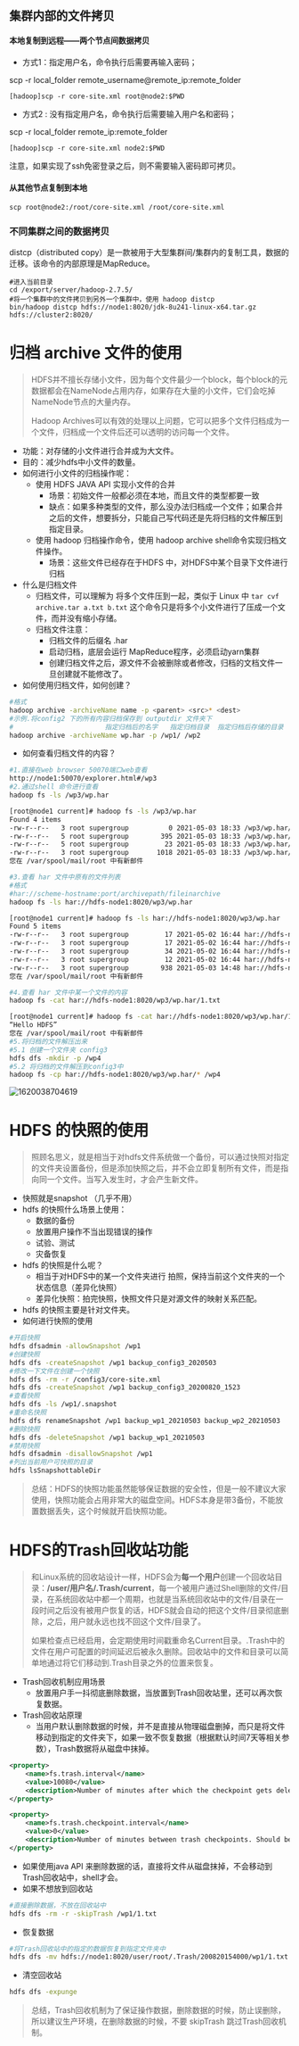 ## 集群内部的文件拷贝

#### 本地复制到远程——两个节点间数据拷贝

- 方式1：指定用户名，命令执行后需要再输入密码；

scp -r local_folder remote_username@remote_ip:remote_folder 

```shell
[hadoop]scp -r core-site.xml root@node2:$PWD
```

- 方式2 : 没有指定用户名，命令执行后需要输入用户名和密码；

scp -r local_folder remote_ip:remote_folder 

```shell
[hadoop]scp -r core-site.xml node2:$PWD
```

注意，如果实现了ssh免密登录之后，则不需要输入密码即可拷贝。

#### 从其他节点复制到本地

```shell
scp root@node2:/root/core-site.xml /root/core-site.xml
```

### 不同集群之间的数据拷贝

distcp（distributed copy）是一款被用于大型集群间/集群内的复制工具，数据的迁移。该命令的内部原理是MapReduce。

```shell
#进入当前目录
cd /export/server/hadoop-2.7.5/
#将一个集群中的文件拷贝到另外一个集群中，使用 hadoop distcp
bin/hadoop distcp hdfs://node1:8020/jdk-8u241-linux-x64.tar.gz  hdfs://cluster2:8020/
```

# 归档 archive 文件的使用

> HDFS并不擅长存储小文件，因为每个文件最少一个block，每个block的元数据都会在NameNode占用内存，如果存在大量的小文件，它们会吃掉NameNode节点的大量内存。
>
> Hadoop Archives可以有效的处理以上问题，它可以把多个文件归档成为一个文件，归档成一个文件后还可以透明的访问每一个文件。

- 功能：对存储的小文件进行合并成为大文件。
- 目的：减少hdfs中小文件的数量。
- 如何进行小文件的归档操作呢：
  - 使用 HDFS JAVA API 实现小文件的合并
    - 场景：初始文件一般都必须在本地，而且文件的类型都要一致
    - 缺点：如果多种类型的文件，那么没办法归档成一个文件；如果合并之后的文件，想要拆分，只能自己写代码还是先将归档的文件解压到指定目录。
  - 使用 hadoop 归档操作命令，使用 hadoop archive shell命令实现归档文件操作。
    - 场景：这些文件已经存在于HDFS 中，对HDFS中某个目录下文件进行归档
- 什么是归档文件
  - 归档文件，可以理解为 将多个文件压到一起，类似于 Linux 中 `tar cvf archive.tar a.txt b.txt` 这个命令只是将多个小文件进行了压成一个文件，而并没有缩小存储。
  - 归档文件注意：
    - 归档文件的后缀名 .har 
    - 启动归档，底层会运行 MapReduce程序，必须启动yarn集群
    - 创建归档文件之后，源文件不会被删除或者修改，归档的文档文件一旦创建就不能修改了。
- 如何使用归档文件，如何创建？

```sh
#格式
hadoop archive -archiveName name -p <parent> <src>* <dest>
#示例.将config2 下的所有内容归档保存到 outputdir 文件夹下
#                       指定归档后的名字   指定归档目录  指定归档后存储的目录
hadoop archive -archiveName wp.har -p /wp1/ /wp2
```

- 如何查看归档文件的内容？

~~~sh
#1.直接在web browser 50070端口web查看
http://node1:50070/explorer.html#/wp3
#2.通过shell 命令进行查看
hadoop fs -ls /wp3/wp.har

[root@node1 current]# hadoop fs -ls /wp3/wp.har
Found 4 items
-rw-r--r--   3 root supergroup          0 2021-05-03 18:33 /wp3/wp.har/_SUCCESS
-rw-r--r--   5 root supergroup        395 2021-05-03 18:33 /wp3/wp.har/_index
-rw-r--r--   5 root supergroup         23 2021-05-03 18:33 /wp3/wp.har/_masterindex
-rw-r--r--   3 root supergroup       1018 2021-05-03 18:33 /wp3/wp.har/part-0
您在 /var/spool/mail/root 中有新邮件

#3.查看 har 文件中原有的文件列表
#格式
#har://scheme-hostname:port/archivepath/fileinarchive   
hadoop fs -ls har://hdfs-node1:8020/wp3/wp.har

[root@node1 current]# hadoop fs -ls har://hdfs-node1:8020/wp3/wp.har
Found 5 items
-rw-r--r--   3 root supergroup         17 2021-05-02 16:44 har://hdfs-node1:8020/wp3/wp.har/1.txt
-rw-r--r--   3 root supergroup         17 2021-05-02 16:44 har://hdfs-node1:8020/wp3/wp.har/2.txt
-rw-r--r--   3 root supergroup         34 2021-05-02 16:44 har://hdfs-node1:8020/wp3/wp.har/3.txt
-rw-r--r--   3 root supergroup         12 2021-05-02 16:44 har://hdfs-node1:8020/wp3/wp.har/b.txt
-rw-r--r--   3 root supergroup        938 2021-05-03 14:48 har://hdfs-node1:8020/wp3/wp.har/hosts.txt
您在 /var/spool/mail/root 中有新邮件

#4.查看 har 文件中某一个文件的内容
hadoop fs -cat har://hdfs-node1:8020/wp3/wp.har/1.txt

[root@node1 current]# hadoop fs -cat har://hdfs-node1:8020/wp3/wp.har/1.txt
“Hello HDFS”
您在 /var/spool/mail/root 中有新邮件
#5.将归档的文件解压出来
#5.1 创建一个文件夹 config3
hdfs dfs -mkdir -p /wp4
#5.2 将归档的文件解压到config3中
hadoop fs -cp har://hdfs-node1:8020/wp3/wp.har/* /wp4
~~~

![1620038704619](./assets\1620038704619.png)

# HDFS 的快照的使用

> 照顾名思义，就是相当于对hdfs文件系统做一个备份，可以通过快照对指定的文件夹设置备份，但是添加快照之后，并不会立即复制所有文件，而是指向同一个文件。当写入发生时，才会产生新文件。

- 快照就是snapshot （几乎不用）
- hdfs 的快照什么场景上使用：
  - 数据的备份
  - 放置用户操作不当出现错误的操作
  - 试验、测试
  - 灾备恢复
- hdfs 的快照是什么呢？
  - 相当于对HDFS中的某一个文件夹进行 拍照，保持当前这个文件夹的一个状态信息（差异化快照）
  - 差异化快照：拍完快照，快照文件只是对源文件的映射关系匹配。
- hdfs 的快照主要是针对文件夹。
- 如何进行快照的使用

```sh
#开启快照
hdfs dfsadmin -allowSnapshot /wp1
#创建快照
hdfs dfs -createSnapshot /wp1 backup_config3_2020503
#修改一下文件在创建一个快照
hdfs dfs -rm -r /config3/core-site.xml
hdfs dfs -createSnapshot /wp1 backup_config3_20200820_1523
#查看快照
hdfs dfs -ls /wp1/.snapshot
#重命名快照
hdfs dfs renameSnapshot /wp1 backup_wp1_20210503 backup_wp2_20210503
#删除快照
hdfs dfs -deleteSnapshot /wp1 backup_wp1_20210503 
#禁用快照
hdfs dfsadmin -disallowSnapshot /wp1
#列出当前用户可快照的目录
hdfs lsSnapshottableDir
```

> 总结：HDFS的快照功能虽然能够保证数据的安全性，但是一般不建议大家使用，快照功能会占用非常大的磁盘空间。HDFS本身是带3备份，不能放置数据丢失，这个时候就开启快照功能。

# HDFS的Trash回收站功能

>  和Linux系统的回收站设计一样，HDFS会为**每一个用户**创建一个回收站目录：**/user/用户名/.Trash/current**，每一个被用户通过Shell删除的文件/目录，在系统回收站中都一个周期，也就是当系统回收站中的文件/目录在一段时间之后没有被用户恢复的话，HDFS就会自动的把这个文件/目录彻底删除，之后，用户就永远也找不回这个文件/目录了。
>
> 如果检查点已经启用，会定期使用时间戳重命名Current目录。.Trash中的文件在用户可配置的时间延迟后被永久删除。回收站中的文件和目录可以简单地通过将它们移动到.Trash目录之外的位置来恢复。

- Trash回收机制应用场景
  - 放置用户手一抖彻底删除数据，当放置到Trash回收站里，还可以再次恢复数据。
- Trash回收站原理
  - 当用户默认删除数据的时候，并不是直接从物理磁盘删掉，而只是将文件移动到指定的文件夹下，如果一致不恢复数据（根据默认时间7天等相关参数），Trash数据将从磁盘中抹掉。

```xml
<property>  
    <name>fs.trash.interval</name>  
    <value>10080</value>  
    <description>Number of minutes after which the checkpoint gets deleted. If zero, the trash feature is disabled.</description>  
</property>  

<property>  
    <name>fs.trash.checkpoint.interval</name>  
    <value>0</value>  
    <description>Number of minutes between trash checkpoints. Should be smaller or equal to fs.trash.interval. If zero, the value is set to the value of fs.trash.interval.</description>  
</property>
```

- 如果使用java API 来删除数据的话，直接将文件从磁盘抹掉，不会移动到Trash回收站中，shell才会。
- 如果不想放到回收站

```sh
#直接删除数据，不放在回收站中
hdfs dfs -rm -r -skipTrash /wp1/1.txt
```

- 恢复数据

```sh
#将Trash回收站中的指定的数据恢复到指定文件夹中
hdfs dfs -mv hdfs://node1:8020/user/root/.Trash/200820154000/wp1/1.txt /wp1/
```

- 清空回收站

```sh
hdfs dfs -expunge
```

> 总结，Trash回收机制为了保证操作数据，删除数据的时候，防止误删除，所以建议生产环境，在删除数据的时候，不要 skipTrash 跳过Trash回收机制。

